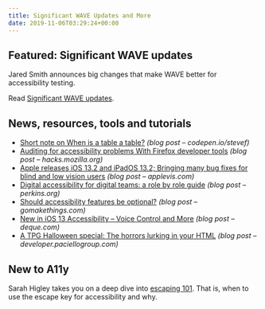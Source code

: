 ```yaml
---
title: Significant WAVE Updates and More
date: 2019-11-06T03:29:24+00:00
---
```


## Featured: Significant WAVE updates

Jared Smith announces big changes that make WAVE better for accessibility testing.

Read [Significant WAVE updates](https://webaim.org/blog/significant-wave-updates/).

## News, resources, tools and tutorials

- [Short note on When is a table a table?](https://codepen.io/stevef/post/short-note) *(blog post – codepen.io/stevef)*
- [Auditing for accessibility problems With Firefox developer tools](https://hacks.mozilla.org/2019/10/auditing-for-accessibility-problems-with-firefox-developer-tools/) *(blog post – hacks.mozilla.org)*
- [Apple releases iOS 13.2 and iPadOS 13.2; Bringing many bug fixes for blind and low vision users](https://www.applevis.com/blog/apple-releases-ios-132-and-ipados-132-bringing-many-bug-fixes-blind-and-low-vision-users) *(blog post – applevis.com)*
- [Digital accessibility for digital teams: a role by role guide](https://www.perkins.org/access/blog/digital-accessibility-for-digital-teams-a-role-by-role-guide) *(blog post – perkins.org)*
- [Should accessibility features be optional?](https://gomakethings.com/should-accessibility-features-be-optional/) *(blog post – gomakethings.com)*
- [New in iOS 13 Accessibility – Voice Control and More](https://www.deque.com/blog/new-in-ios-13-accessibility-voice-control-and-more/) *(blog post – deque.com)*
- [A TPG Halloween special: The horrors lurking in your HTML](https://developer.paciellogroup.com/blog/2019/10/a-tpg-halloween-special-the-horrors-lurking-in-your-html/) *(blog post – developer.paciellogroup.com)*

## New to A11y

Sarah Higley takes you on a deep dive into [escaping 101](https://sarahmhigley.com/writing/escaping-101/). That is, when to use the escape key for accessibility and why.
